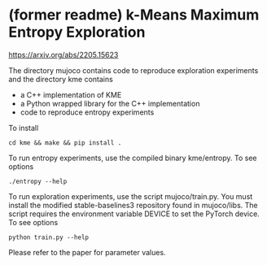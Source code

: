# (former readme) k-Means Maximum Entropy Exploration

https://arxiv.org/abs/2205.15623

The directory mujoco contains code to reproduce exploration experiments and the directory kme contains
- a C++ implementation of KME
- a Python wrapped library for the C++ implementation
- code to reproduce entropy experiments

To install 
```
cd kme && make && pip install .
```

To run entropy experiments, use the compiled binary kme/entropy. To see options
```
./entropy --help  
```

To run exploration experiments, use the script mujoco/train.py. You must install the modified stable-baselines3 repository found in mujoco/libs. The script requires the environment variable DEVICE to set the PyTorch device. To see options
```
python train.py --help
```

Please refer to the paper for parameter values. 
